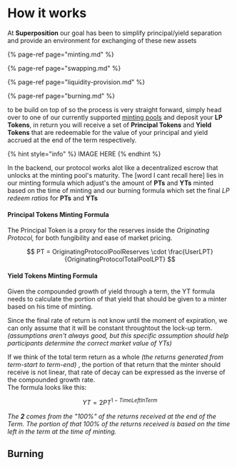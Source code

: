 # How it works

At **Superposition** our goal has been to simplify principal/yield separation and provide an environment for exchanging of these new assets 

{% page-ref page="minting.md" %}

{% page-ref page="swapping.md" %}

{% page-ref page="liquidity-provision.md" %}

{% page-ref page="burning.md" %}









to be build on top of so the process is very straight forward, simply head over to one of our currently supported [minting pools](https://app.superposition.finance/app) and deposit your **LP Tokens**, in return you will receive a set of **Principal Tokens** and **Yield Tokens** that are redeemable for the value of your principal and yield accrued at the end of the term respectively.

{% hint style="info" %}
IMAGE HERE
{% endhint %}

In the backend, our protocol works alot like a decentralized escrow that unlocks at the minting pool's maturity. The \[word I cant recall here\] lies in our minting formula which adjust's the amount of **PTs** and **YTs** minted based on the time of minting and our burning formula which set the final _LP redeem ratios_ for **PTs** and **YTs**

#### **Principal Tokens Minting Formula**

The Principal Token is a proxy for the reserves inside the _Originating Protocol,_  for both fungibility and ease of market pricing.

$$
PT = OriginatingProtocolPoolReserves \cdot  \frac{UserLPT}{OriginatingProtocolTotalPoolLPT}
$$

#### Yield Tokens Minting Formula

Given the compounded growth of yield through a term, the YT formula  needs to calculate the portion of that yield that should be given to a minter based on his time of minting. 

Since the final rate of return is not know until the moment of expiration, we can only assume that it will be constant throughtout the lock-up term. _\(assumptions aren't always good, but this specific assumption should help participants determine the correct market value of YTs\)_

If we think of the total term return as a whole _\(the returns generated from term-start to term-end\)_ , the portion of that return that the minter should receive is not linear, that rate of decay can be expressed as the inverse of the compounded growth rate.   
The formula looks like this:

$$
YT = 2PT^{1-TimeLeftInTerm}
$$

_The **2** comes from the "100%" of the returns received at the end of the Term. The portion of that 100% of the returns received is based on the time left in the term at the time of minting._

## Burning



